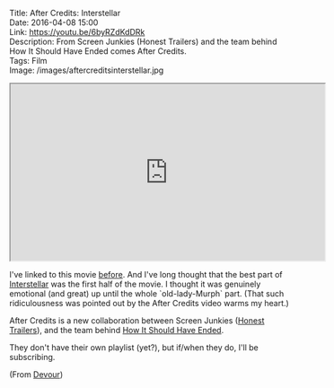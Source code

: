 Title: After Credits: Interstellar  
Date: 2016-04-08 15:00  
Link: https://youtu.be/6byRZdKdDRk  
Description: From Screen Junkies (Honest Trailers) and the team behind How It Should Have Ended comes After Credits.  
Tags: Film  
Image: /images/aftercreditsinterstellar.jpg  

<iframe class="radius" width="560" height="315" src="https://www.youtube-nocookie.com/embed/6byRZdKdDRk?rel=0&amp;showinfo=0" allowfullscreen></iframe>

I've linked to this movie [before][3]. And I've long thought that the best part of [Interstellar][4] was the first half of the movie. I thought it was genuinely emotional (and great) up until the whole \`old-lady-Murph\` part. (That such ridiculousness was pointed out by the After Credits video warms my heart.)

After Credits is a new collaboration between Screen Junkies ([Honest Trailers][1]), and the team behind [How It Should Have Ended][2].

They don't have their own playlist (yet?), but if/when they do, I'll be subscribing.

(From [Devour][5])

[1]: https://www.youtube.com/playlist?list=PL86F4D497FD3CACCE "Honest Trailers on YouTube"
[2]: https://www.youtube.com/user/HISHEdotcom "How It Should Have Ended (HISHE) on YouTube"
[3]: /2015/4/1/honest-trailers-interstellar "Honest Trailer clip of Interstellar"
[4]: https://en.wikipedia.org/wiki/Interstellar_(film) "Wikipedia: Interstellar"
[5]: http://devour.com/video/after-credits-interstellar/ "Source post from Devour"
